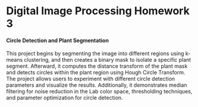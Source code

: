 # Digital Image Processing Homework 3

#### Circle Detection and Plant Segmentation

This project begins by segmenting the image into different regions using k-means clustering, and then creates a binary mask to isolate a specific plant segment. Afterward, it computes the distance transform of the plant mask and detects circles within the plant region using Hough Circle Transform. The project allows users to experiment with different circle detection parameters and visualize the results. Additionally, it demonstrates median filtering for noise reduction in the Lab color space, thresholding techniques, and parameter optimization for circle detection.
